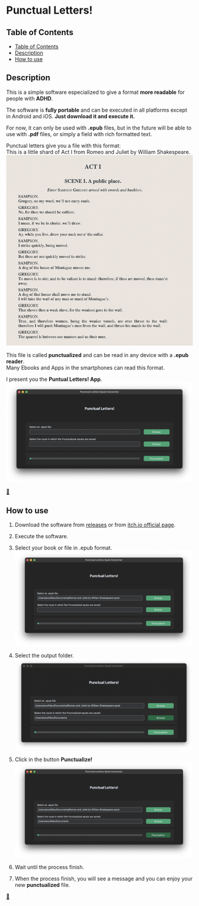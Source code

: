 # Punctual Letters!

## Table of Contents
- [Table of Contents](#table-of-contents)
- [Description](#description)
- [How to use](#how-to-use)

## Description
This is a simple software especialized to give a format **more readable** for people with **ADHD**.

The software is **fully portable** and can be executed in all platforms except in Android and iOS. **Just download it and execute it.**

For now, it can only be used with **.epub** files, but in the future will be able to use with **.pdf** files, or simply a field with rich formatted text.

Punctual letters give you a file with this format:  
This is a little shard of Act I from Romeo and Juliet by William Shakespeare.
![In this place will go an image of .epub punctualized.](https://github.com/WoolfDeveloper/Punctual-Letters/blob/main/docs/images/1-rom-and-jul-punctualized.png)

This file is called **punctualized** and can be read in any device with a **.epub reader**.  
Many Ebooks and Apps in the smartphones can read this format.

I present you the **Puntual Letters! App**.
![In this place will go an image of interface.](https://github.com/WoolfDeveloper/Punctual-Letters/blob/main/docs/images/2-puntual-interface.png)


[🔼](#punctual-letters)

## How to use

1. Download the software from [releases]() or from [itch.io official page]().
2. Execute the software.
3. Select your book or file in .epub format.
![In this place will go an image of a field 'input_entry_path_from' filled](https://github.com/WoolfDeveloper/Punctual-Letters/blob/main/docs/images/3-selected-epub.png)

4. Select the output folder.
![In this place will go an image of a field 'input_entry_path_to' filled](https://github.com/WoolfDeveloper/Punctual-Letters/blob/main/docs/images/4-selected-folder.png)

5. Click in the button **Punctualize!**
![In this place will go an image of the button punctualize](https://github.com/WoolfDeveloper/Punctual-Letters/blob/main/docs/images/5-ready-to-punctualize.png)

6. Wait until the process finish.

7. When the process finish, you will see a message and you can enjoy your new **punctualized** file.

[🔼](#punctual-letters)

